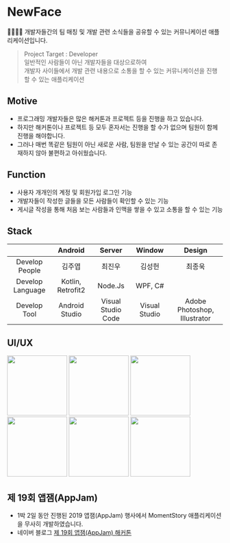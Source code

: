 # NewFace
👨‍👨‍👦‍👦 개발자들간의 팀 매칭 및 개발 관련 소식들을 공유할 수 있는 커뮤니케이션 애플리케이션입니다.

> Project Target : Developer<br/>
> 일반적인 사람들이 아닌 개발자들을 대상으로하여<br/>
> 개발자 사이들에서 개발 관련 내용으로 소통을 할 수 있는 커뮤니케이션을 진행할 수 있는 애플리케이션

## Motive
- 프로그래밍 개발자들은 많은 해커톤과 프로젝트 등을 진행을 하고 있습니다.
- 하지만 해커톤이나 프로젝트 등 모두 혼자서는 진행을 할 수가 없으며 팀원이 함께 진행을 해야합니다.
- 그러나 매번 똑같은 팀원이 아닌 새로운 사람, 팀원을 만날 수 있는 공간이 따로 존재하지 않아 불편하고 아쉬웠습니다.

## Function
- 사용자 개개인의 계정 및 회원가입 로그인 기능
- 개발자들이 작성한 글들을 모든 사람들이 확인할 수 있는 기능
- 게시글 작성을 통해 처음 보는 사람들과 인맥을 쌓을 수 있고 소통을 할 수 있는 기능

## Stack
|                      | Android     | Server        | Window | Design  |
|:--------------------:|:---------------:|:------------------:|:-----:|:----:|
| Develop People | 김주엽 | 최진우       | 김성헌 | 최종욱|
| Develop Language | Kotlin, Retrofit2| Node.Js| WPF, C#| |
| Develop Tool     | Android Studio  | Visual Studio Code | Visual Studio| Adobe Photoshop, Illustrator|

## UI/UX
<div>
<img width="140" src="https://user-images.githubusercontent.com/49600974/71320935-2e908780-24f6-11ea-846d-e82936a57d26.png"></img>
<img width="140" src="https://user-images.githubusercontent.com/49600974/71320937-394b1c80-24f6-11ea-8ae2-c52bd6f6e955.png"></img>
<img width="140" src="https://user-images.githubusercontent.com/49600974/71320961-6dbed880-24f6-11ea-9933-4bce83daa98d.png"></img>
<img width="140" src="https://user-images.githubusercontent.com/49600974/71320942-4831cf00-24f6-11ea-9066-7b4066d82986.png"></img>
<img width="140" src="https://user-images.githubusercontent.com/49600974/71320987-b1b1dd80-24f6-11ea-9677-db939198c56c.png"></img>
<img width="140" src="https://user-images.githubusercontent.com/49600974/71320948-52ec6400-24f6-11ea-8c70-49abae9e05d1.png"></img>
</div>


## 제 19회 앱잼(AppJam)
- 1박 2일 동안 진행된 2019 앱잼(AppJam) 행사에서 MomentStory 애플리케이션을 무사히 개발하였습니다.
- 네이버 블로그 <a href ="http://kjy13299.blog.me/221746628122" target ="_blank" title ="제 19회 앱잼(AppJam) 해커톤">제 19회 앱잼(AppJam) 해커톤 </a>

